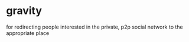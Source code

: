 # gravity
for redirecting people interested in the private, p2p social network to the appropriate place
